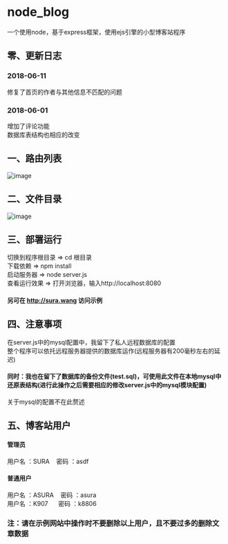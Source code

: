 # node_blog

一个使用node，基于express框架，使用ejs引擎的小型博客站程序

## 零、更新日志

### 2018-06-11
修复了首页的作者与其他信息不匹配的问题

### 2018-06-01
增加了评论功能<br>
数据库表结构也相应的改变

## 一、路由列表
![image](https://github.com/SURA907/node_blog/raw/master/router_list.png)<br>
## 二、文件目录
![image](https://github.com/SURA907/node_blog/raw/master/file_tree.png)<br>
## 三、部署运行
 切换到程序根目录&nbsp;=>&nbsp;cd 根目录<br>
 下载依赖&nbsp;=>&nbsp;npm install<br>
 启动服务器&nbsp;=>&nbsp;node server.js<br>
 查看运行效果&nbsp;=>&nbsp;打开浏览器，输入http://localhost:8080

 #### 另可在 http://sura.wang 访问示例

## 四、注意事项
 在server.js中的mysql配置中，我留下了私人远程数据库的配置<br>
 整个程序可以依托远程服务器提供的数据库运作(远程服务器有200毫秒左右的延迟)
 #### 同时：我也在留下了数据库的备份文件(test.sql)，可使用此文件在本地mysql中还原表结构(进行此操作之后需要相应的修改server.js中的mysql模块配置)
 关于mysql的配置不在此赘述

## 五、博客站用户
 #### 管理员
 用户名 ：SURA&nbsp;&nbsp;&nbsp;&nbsp;密码 ：asdf
 #### 普通用户
 用户名 ：ASURA&nbsp;&nbsp;&nbsp;&nbsp;密码 ：asura<br>
 用户名 ：K907&nbsp;&nbsp;&nbsp;&nbsp;&nbsp;&nbsp;密码 ：k8806

### 注：请在示例网站中操作时不要删除以上用户，且不要过多的删除文章数据